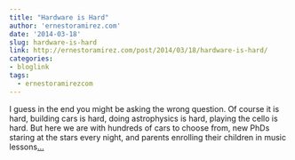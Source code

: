 ```yaml
---
title: "Hardware is Hard"
author: 'ernestoramirez.com'
date: '2014-03-18'
slug: hardware-is-hard
link: http://ernestoramirez.com/post/2014/03/18/hardware-is-hard/
categories:
- bloglink
tags:
  - ernestoramirezcom
---
```


I guess in the end you might be asking the wrong question. Of course it is hard, building cars is hard, doing astrophysics is hard, playing the cello is hard. But here we are with hundreds of cars to choose from, new PhDs staring at the stars every night, and parents enrolling their children in music lessons[... <i class="fas fa-external-link-alt"></i>](http://ernestoramirez.com/post/2014/03/18/hardware-is-hard/)

